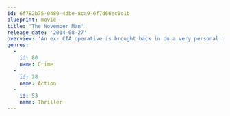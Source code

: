 ```yaml
---
id: 6f782b75-0480-4dbe-8ca9-6f7d66ec0c1b
blueprint: movie
title: 'The November Man'
release_date: '2014-08-27'
overview: 'An ex- CIA operative is brought back in on a very personal mission and finds himself pitted against his former pupil in a deadly game involving high level CIA officials and the Russian president-elect.'
genres:
  -
    id: 80
    name: Crime
  -
    id: 28
    name: Action
  -
    id: 53
    name: Thriller
---
```

